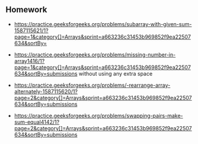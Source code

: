 ## Homework

- https://practice.geeksforgeeks.org/problems/subarray-with-given-sum-1587115621/1?page=1&category[]=Arrays&sprint=a663236c31453b969852f9ea22507634&sortBy=

- https://practice.geeksforgeeks.org/problems/missing-number-in-array1416/1?page=1&category[]=Arrays&sprint=a663236c31453b969852f9ea22507634&sortBy=submissions without using any extra space


- https://practice.geeksforgeeks.org/problems/-rearrange-array-alternately-1587115620/1?page=2&category[]=Arrays&sprint=a663236c31453b969852f9ea22507634&sortBy=submissions

- https://practice.geeksforgeeks.org/problems/swapping-pairs-make-sum-equal4142/1?page=2&category[]=Arrays&sprint=a663236c31453b969852f9ea22507634&sortBy=submissions